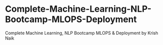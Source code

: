 # Complete-Machine-Learning-NLP-Bootcamp-MLOPS-Deployment
Complete Machine Learning, NLP Bootcamp MLOPS &amp; Deployment by Krish Naik
